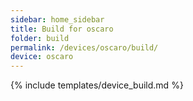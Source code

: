 ```yaml
---
sidebar: home_sidebar
title: Build for oscaro
folder: build
permalink: /devices/oscaro/build/
device: oscaro
---
```

{% include templates/device_build.md %}
